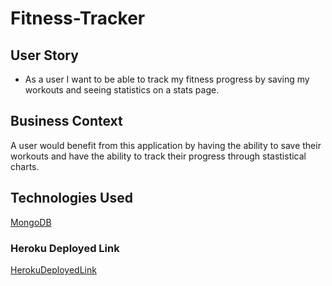 # Fitness-Tracker

## User Story

* As a user I want to be able to track my fitness progress by saving my workouts and seeing statistics on a stats page.

## Business Context

A user would benefit from this application by having the ability to save their workouts and have the ability to track their progress through stastistical charts.

## Technologies Used

[MongoDB](https://www.mongodb.com/cloud/atlas/lp/try2?utm_source=google&utm_campaign=gs_americas_united_states_search_core_brand_atlas_desktop&utm_term=mongodb&utm_medium=cpc_paid_search&utm_ad=e&utm_ad_campaign_id=12212624338&gclid=CjwKCAjwtpGGBhBJEiwAyRZX2iBhkq9Z3AsqJvJuVncS_aq_fDQDyuc2ZAm6y5UUTzFS9saVLfTxahoCPrkQAvD_BwE)

### Heroku Deployed Link

[HerokuDeployedLink](https://still-fjord-86390.herokuapp.com/)